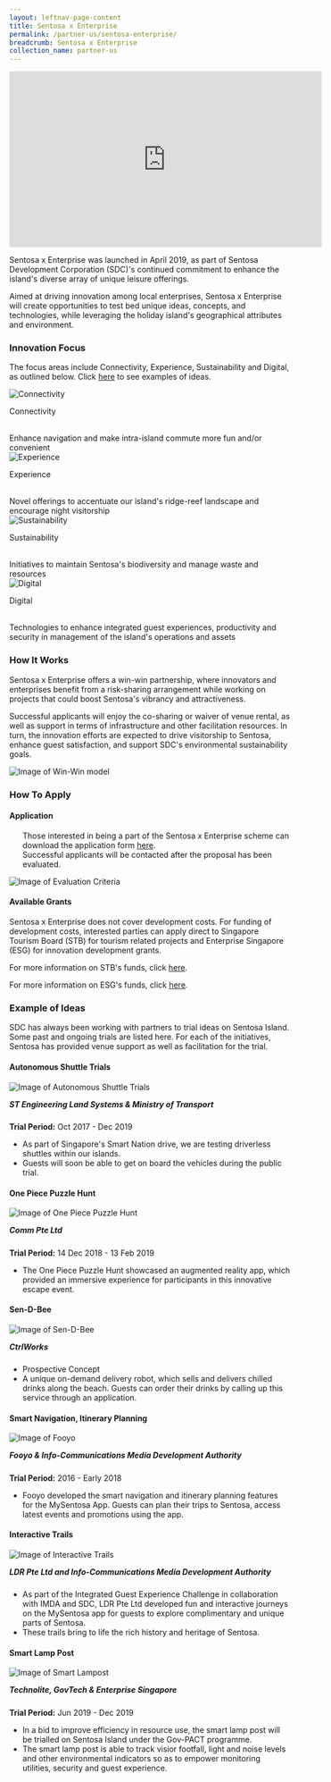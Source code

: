 ```yaml
---
layout: leftnav-page-content
title: Sentosa x Enterprise
permalink: /partner-us/sentosa-enterprise/
breadcrumb: Sentosa x Enterprise
collection_name: partner-us
---
```

<div class="bp-youtube">
  <iframe width="560" height="315" src="https://www.youtube.com/embed/mHbNxeorbvo" frameborder="0" allow="accelerometer; autoplay; encrypted-media; gyroscope; picture-in-picture" allowfullscreen></iframe>
</div>

Sentosa x Enterprise was launched in April 2019, as part of Sentosa Development Corporation (SDC)'s continued commitment to enhance the island's diverse array of unique leisure offerings.

Aimed at driving innovation among local enterprises, Sentosa x Enterprise will create opportunities to test bed unique ideas, concepts, and technologies, while leveraging the holiday island's geographical attributes and environment.

### Innovation Focus
The focus areas include Connectivity, Experience, Sustainability and Digital, as outlined below. Click <a href="#example-of-ideas">here</a> to see examples of ideas.

<div class="row">
    <div class="col is-4">
        <img src="/images/partner-us/enterprise/icons/12_cycling.png" alt="Connectivity">
    </div>
    <div class="col is-8">
        <p class="title is-4">Connectivity</p>
        <br> Enhance navigation and make intra-island commute more fun and/or convenient
    </div>
</div>

<div class="row">
    <div class="col is-4">
        <img src="/images/partner-us/enterprise/icons/20_sightseeing.png" alt="Experience">
    </div>
    <div class="col is-8">
        <p class="title is-4">Experience</p>
        <br> Novel offerings to accentuate our island's ridge-reef landscape and encourage night visitorship
    </div>
</div>

<div class="row">
    <div class="col is-4">
        <img src="/images/partner-us/enterprise/icons/01_peacock.png" alt="Sustainability">
    </div>
    <div class="col is-8">
        <p class="title is-4">Sustainability</p>
        <br> Initiatives to maintain Sentosa's biodiversity and manage waste and resources
    </div>
</div>

<div class="row">
    <div class="col is-4">
        <img src="/images/partner-us/enterprise/icons/07_segway.png" alt="Digital">
    </div>
    <div class="col is-8">
        <p class="title is-4">Digital</p>
        <br> Technologies to enhance integrated guest experiences, productivity and security in management of the island's operations and assets
    </div>
</div>

### How It Works

Sentosa x Enterprise offers a win-win partnership, where innovators and enterprises benefit from a risk-sharing arrangement while working on projects that could boost Sentosa's vibrancy and attractiveness.

Successful applicants will enjoy the co-sharing or waiver of venue rental, as well as support in terms of infrastructure and other facilitation resources. In turn, the innovation efforts are expected to drive visitorship to Sentosa, enhance guest satisfaction, and support SDC's environmental sustainability goals. 

![Image of Win-Win model](/images/partner-us/enterprise/win_win.png)

### How To Apply

#### Application

<div class="row">
	<div class="col is-6">
		<p>
		<ol>
          Those interested in being a part of the Sentosa x Enterprise scheme can download the application form <a href="/files/partner-us/enterprise/Sentosa-x-Enterprise-Application-Form.pdf" target="_blank">here</a>.
			<br>
			Successful applicants will be contacted after the proposal has been evaluated.
			<br>
		</ol>
		</p>
	</div>
  <div class="col is-offset-1 is-5">
		<figure style="margin:0;">
			<img src="/images/partner-us/enterprise/eval_crit.png" alt="Image of Evaluation Criteria"/>
		</figure>
	</div>
</div>

#### Available Grants

Sentosa x Enterprise does not cover development costs. For funding of development costs, interested parties can apply direct to Singapore Tourism Board (STB) for tourism related projects and Enterprise Singapore (ESG) for innovation development grants.

For more information on STB's funds, click <a href="https://www.stb.gov.sg/content/stb/en/assistance-and-licensing/grants-overview.html" target="_blank">here</a>.

For more information on ESG's funds, click <a href="https://www.enterprisesg.gov.sg/financial-assistance/grants" target="_blank">here</a>. 

### Example of Ideas
SDC has always been working with partners to trial ideas on Sentosa Island. Some past and ongoing trials are listed here. For each of the initiatives, Sentosa has provided venue support as well as facilitation for the trial. 

<h4>Autonomous Shuttle Trials</h4>
<div class="row reverse-row-order">
    <div class="col is-offset-1 is-5">
        <figure style="margin:0;">
            <img src="/images/partner-us/enterprise/auto_shuttle.jpg" alt="Image of Autonomous Shuttle Trials" />
        </figure>
    </div>
    <div class="col is-6">
        <p>
            <h5 style="margin-top:0;">ST Engineering Land Systems & Ministry of Transport</h5>
            <strong>Trial Period:</strong> Oct 2017 - Dec 2019
            <ul>
                <li>As part of Singapore's Smart Nation drive, we are testing driverless shuttles within our islands. </li>
                <li>Guests will soon be able to get on board the vehicles during the public trial.</li>
            </ul>
        </p>
    </div>
</div>

<h4>One Piece Puzzle Hunt</h4>
<div class="row">
    <div class="col is-5">
        <figure style="margin:0;">
            <img src="/images/partner-us/enterprise/one_piece.png" alt="Image of One Piece Puzzle Hunt" />
        </figure>
    </div>
    <div class="col is-offset-1 is-6">
        <p>
            <h5 style="margin-top:0;">Comm Pte Ltd</h5>
            <strong>Trial Period:</strong> 14 Dec 2018 - 13 Feb 2019
            <ul>
                <li>The One Piece Puzzle Hunt showcased an augmented reality app, which provided an immersive experience for participants in this innovative escape event.</li>
            </ul>
        </p>
    </div>
</div>

<h4>Sen-D-Bee</h4>
<div class="row reverse-row-order">
    <div class="col is-offset-1 is-5">
        <figure style="margin:0;">
            <img src="/images/partner-us/enterprise/sen_d_bee.png" alt="Image of Sen-D-Bee" />
        </figure>
    </div>
    <div class="col is-6">
        <p>
            <h5 style="margin-top:0;">CtrlWorks</h5>
            <ul>
                <li>Prospective Concept</li>
                <li>A unique on-demand delivery robot, which sells and delivers chilled drinks along the beach. Guests can order their drinks by calling up this service through an application.</li>
            </ul>
        </p>
    </div>
</div>

<h4>Smart Navigation, Itinerary Planning</h4>
<div class="row">
    <div class="col is-5">
        <figure style="margin:0;">
            <img src="/images/partner-us/enterprise/fooyo.png" alt="Image of Fooyo" />
        </figure>
    </div>
    <div class="col is-offset-1 is-6">
        <p>
            <h5 style="margin-top:0;">Fooyo & Info-Communications Media Development Authority</h5>
            <strong>Trial Period:</strong> 2016 - Early 2018
            <ul>
                <li>Fooyo developed the smart navigation and itinerary planning features for the MySentosa App. Guests can plan their trips to Sentosa, access latest events and promotions using the app.</li>
            </ul>
        </p>
    </div>
</div>

<h4>Interactive Trails</h4>
<div class="row reverse-row-order">
    <div class="col is-offset-1 is-5">
        <figure style="margin:0;">
            <img src="/images/partner-us/enterprise/interactive_trails.jpg" alt="Image of Interactive Trails" />
        </figure>
    </div>
    <div class="col is-6">
        <p>
            <h5 style="margin-top:0">LDR Pte Ltd and Info-Communications Media Development Authority</h5>
            <ul>
                <li>As part of the Integrated Guest Experience Challenge in collaboration with IMDA and SDC, LDR Pte Ltd developed fun and interactive journeys on the MySentosa app for guests to explore complimentary and unique parts of Sentosa.</li>
                <li>These trails bring to life the rich history and heritage of Sentosa.</li>
            </ul>
        </p>
    </div>
</div>

<h4>Smart Lamp Post</h4>
<div class="row">
    <div class="col is-5">
        <figure style="margin:0;">
            <img src="/images/partner-us/enterprise/smart_lampost.png" alt="Image of Smart Lampost" />
        </figure>
    </div>
    <div class="col is-offset-1 is-6">
        <p>
            <h5 style="margin-top:0;">Technolite, GovTech & Enterprise Singapore</h5>
            <strong>Trial Period:</strong> Jun 2019 - Dec 2019
            <ul>
                <li>In a bid to improve efficiency in resource use, the smart lamp post will be trialled on Sentosa Island under the Gov-PACT programme.</li>
                <li>The smart lamp post is able to track visior footfall, light and noise levels and other environmental indicators so as to empower monitoring utilities, security and guest experience.</li>
            </ul>
        </p>
    </div>
</div>
